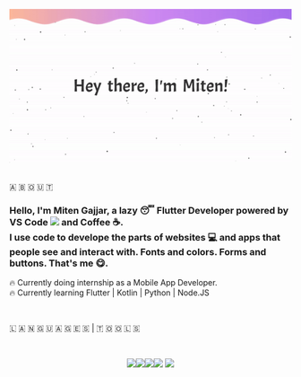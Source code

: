 <p align="center">
<img src="https://github.com/GajjarMiten/GajjarMiten/blob/master/a.gif" ></img>
</p>
<br>
🇦 🇧 🇴 🇺 🇹
<p><h3>Hello, I'm Miten Gajjar, a lazy 😴 Flutter Developer powered by VS Code
<img src="https://i.giphy.com/media/IdyAQJVN2kVPNUrojM/200.webp" width=20>
 and Coffee ☕️.<br>I use code to develope the parts of websites 💻 and apps that people see and interact with. Fonts and colors. Forms and buttons. That's me 😋.</h3></p>

 🔥 Currently doing internship as a Mobile App Developer.<br>
 🔥 Currently learning Flutter | Kotlin | Python | Node.JS
<p><br></p>
 🇱 🇦 🇳 🇬 🇺 🇦 🇬 🇪 🇸 | 🇹 🇴 🇴 🇱 🇸
<p><br></p>
 <p align="center">
  <img src="https://i.giphy.com/media/LMt9638dO8dftAjtco/200.webp" width="100"><img src="https://media3.giphy.com/media/kdFc8fubgS31b8DsVu/giphy.webp" width="100"><img src="https://i.giphy.com/media/KzJkzjggfGN5Py6nkT/200.webp" width="100"><img src="https://i.giphy.com/media/IdyAQJVN2kVPNUrojM/200.webp" width="100">
  <img src="https://media.giphy.com/media/Ri2TUcKlaOcaDBxFpY/giphy.gif" width="100">
</p>

